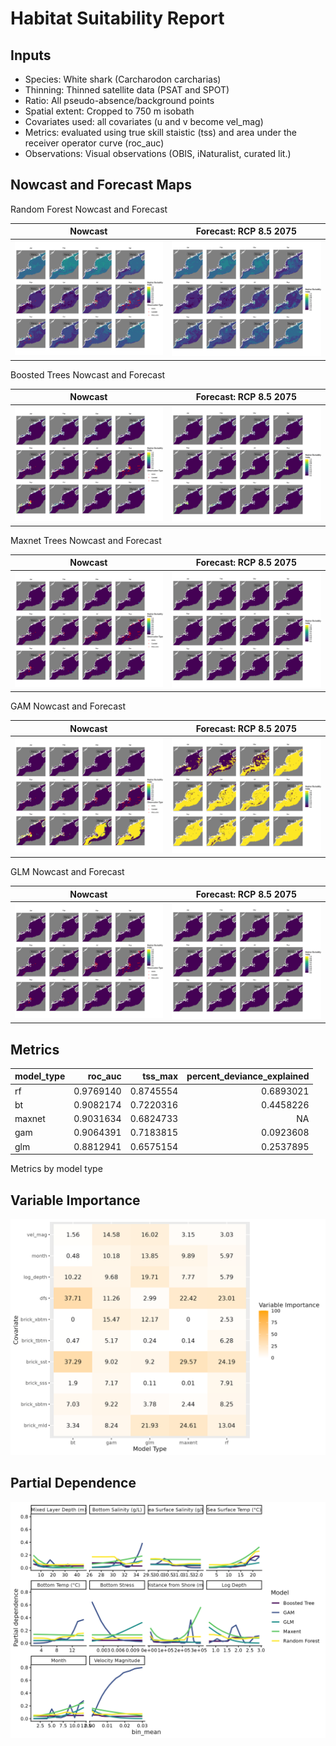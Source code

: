 Habitat Suitability Report
================

## Inputs

- Species: White shark (Carcharodon carcharias)
- Thinning: Thinned satellite data (PSAT and SPOT)
- Ratio: All pseudo-absence/background points
- Spatial extent: Cropped to 750 m isobath
- Covariates used: all covariates (u and v become vel_mag)
- Metrics: evaluated using true skill staistic (tss) and area under the
  receiver operator curve (roc_auc)
- Observations: Visual observations (OBIS, iNaturalist, curated lit.)

## Nowcast and Forecast Maps

Random Forest Nowcast and Forecast

| Nowcast | Forecast: RCP 8.5 2075 |
|:--:|:--:|
| ![](../../../../tidy_reports/versions/c11/120360/c11.120360.01_12_rf_compiled_casts.png) | ![](../../../../tidy_reports/versions/c11/120364/c11.120364.01_12_rf_compiled_casts.png) |

Boosted Trees Nowcast and Forecast

| Nowcast | Forecast: RCP 8.5 2075 |
|:--:|:--:|
| ![](../../../../tidy_reports/versions/c11/120360/c11.120360.01_12_bt_compiled_casts.png) | ![](../../../../tidy_reports/versions/c11/120364/c11.120364.01_12_bt_compiled_casts.png) |

Maxnet Trees Nowcast and Forecast

| Nowcast | Forecast: RCP 8.5 2075 |
|:--:|:--:|
| ![](../../../../tidy_reports/versions/c11/120360/c11.120360.01_12_maxent_compiled_casts.png) | ![](../../../../tidy_reports/versions/c11/120364/c11.120364.01_12_maxent_compiled_casts.png) |

GAM Nowcast and Forecast

| Nowcast | Forecast: RCP 8.5 2075 |
|:--:|:--:|
| ![](../../../../tidy_reports/versions/c11/120360/c11.120360.01_12_gam_compiled_casts.png) | ![](../../../../tidy_reports/versions/c11/120364/c11.120364.01_12_gam_compiled_casts.png) |

GLM Nowcast and Forecast

| Nowcast | Forecast: RCP 8.5 2075 |
|:--:|:--:|
| ![](../../../../tidy_reports/versions/c11/120360/c11.120360.01_12_glm_compiled_casts.png) | ![](../../../../tidy_reports/versions/c11/120364/c11.120364.01_12_glm_compiled_casts.png) |

## Metrics

| model_type |   roc_auc |   tss_max | percent_deviance_explained |
|:-----------|----------:|----------:|---------------------------:|
| rf         | 0.9769140 | 0.8745554 |                  0.6893021 |
| bt         | 0.9082174 | 0.7220316 |                  0.4458226 |
| maxnet     | 0.9031634 | 0.6824733 |                         NA |
| gam        | 0.9064391 | 0.7183815 |                  0.0923608 |
| glm        | 0.8812941 | 0.6575154 |                  0.2537895 |

Metrics by model type

## Variable Importance

![](m11.12036_tidy_compiled_files/figure-gfm/variable_importance-1.png)

## Partial Dependence

![](m11.12036_tidy_compiled_files/figure-gfm/partial_dependence-1.png)
